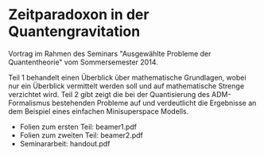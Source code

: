 Zeitparadoxon in der Quantengravitation
=======================================

Vortrag im Rahmen des Seminars "Ausgewählte Probleme der Quantentheorie" vom Sommersemester 2014.

Teil 1 behandelt einen Überblick über mathematische Grundlagen, wobei nur ein Überblick vermittelt werden soll und auf mathematische Strenge verzichtet wird.
Teil 2 gibt zeigt die bei der Quantisierung des ADM-Formalismus bestehenden Probleme auf und verdeutlicht die Ergebnisse an dem Beispiel eines einfachen Minisuperspace Modells.

* Folien zum ersten Teil: beamer1.pdf
* Folien zum zweiten Teil: beamer2.pdf
* Seminararbeit: handout.pdf
